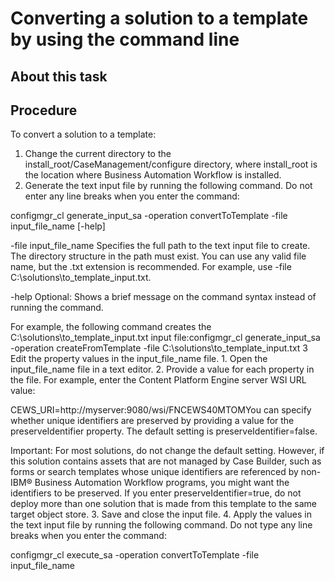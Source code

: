 # Converting a solution to a template by using the command line

## About this task

## Procedure

To convert a solution to a template:

1. Change the current directory to the
install\_root/CaseManagement/configure directory, where
install\_root is the location where Business Automation Workflow is
installed.
2. Generate the text input file by running the following command.
Do not enter any line breaks when you enter the command:

configmgr\_cl generate\_input\_sa -operation convertToTemplate 
 -file input\_file\_name
  [-help]

-file input\_file\_name
Specifies the full path to the text input file to create. The
directory structure in the path must exist. You can use any valid
file name, but the .txt extension is recommended.
For example, use -file C:\solutions\to\_template\_input.txt.

-help 
Optional: Shows a brief message on the command syntax instead of running the command.

For example, the following command
creates the C:\solutions\to\_template\_input.txt input
file:configmgr\_cl generate\_input\_sa -operation createFromTemplate 
 -file C:\solutions\to\_template\_input.txt
3 Edit the property values in the input\_file\_name file.
    1. Open the input\_file\_name file
in a text editor.
    2. Provide a value for each property in the file.
For
example, enter the Content Platform Engine server
WSI URL value: 

CEWS\_URI=http://myserver:9080/wsi/FNCEWS40MTOMYou
can specify whether unique identifiers are preserved by providing
a value for the preserveIdentifier property. The default setting is preserveIdentifier=false. 

Important: For most solutions, do not change the default setting.
However, if this solution contains assets that are not managed by Case Builder, such as forms or search
templates whose unique identifiers are referenced by non-IBM® Business Automation
Workflow programs, you might want
the identifiers to be preserved. If you enter preserveIdentifier=true,
do not deploy more than one solution that is made from this template
to the same target object store.
    3. Save and close the input file.
4. Apply the values in the text input file by running the
following command. Do not type any line breaks when you enter the
command:

configmgr\_cl execute\_sa -operation convertToTemplate 
 -file input\_file\_name